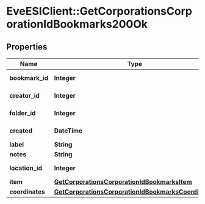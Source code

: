 # EveESIClient::GetCorporationsCorporationIdBookmarks200Ok

## Properties
Name | Type | Description | Notes
------------ | ------------- | ------------- | -------------
**bookmark_id** | **Integer** | bookmark_id integer | 
**creator_id** | **Integer** | creator_id integer | 
**folder_id** | **Integer** | folder_id integer | [optional] 
**created** | **DateTime** | created string | 
**label** | **String** | label string | 
**notes** | **String** | notes string | 
**location_id** | **Integer** | location_id integer | 
**item** | [**GetCorporationsCorporationIdBookmarksItem**](GetCorporationsCorporationIdBookmarksItem.md) |  | [optional] 
**coordinates** | [**GetCorporationsCorporationIdBookmarksCoordinates**](GetCorporationsCorporationIdBookmarksCoordinates.md) |  | [optional] 


